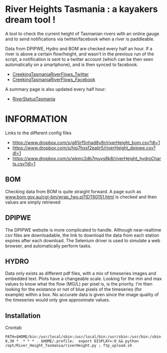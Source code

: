 River Heights Tasmania : a kayakers dream tool !
=====================

A tool to check the current height of Tasmanian rivers with an online gauge and to send notifications via twitter/facebook when a river is paddleable.

Data from DPIPWE, Hydro and BOM are checked every half an hour. If a river is above a certain flow/height, and wasn't in the previous run of the script, a notification is sent to a twitter account (which can be then seen automatically on a smartphone), and is then synced to facebook.
* [CreekingTasmaniaRiverFlows_Twitter](https://twitter.com/besnard_laurent)
* [CreekingTasmaniaRiverFlows_Facebook](https://www.facebook.com/CreekingTasmaniaRiverFlows?fref=nf)

A summary page is also updated every half hour:
* [RiverStatusTasmania](http://www.elcaminoloco.net/tas_river/RiverStatusTasmania.html)



# INFORMATION 
Links to the different config files
* https://www.dropbox.com/s/g81irf5nhad8y8r/riverHeight_bom.csv?dl=1
* https://www.dropbox.com/s/hjp7hxsf2eatir5/riverHeight_dpipwe.csv?dl=1
* https://www.dropbox.com/s/wkmc2db7muys8k8/riverHeight_hydroCharts.csv?dl=1


## BOM
Checking data from BOM is quite straight forward. A page such as www.bom.gov.au/cgi-bin/wrap_fwo.pl?IDT60151.html is checked and then values are simply retrieved 

## DPIPWE
The DPIPWE website is more complicated to handle. Although near-realtime csv files are downloadable, the link to download the data from each station expires after each download. The Selenium driver is used to simulate a web browser, and automatically perform tasks.


## HYDRO
Data only exists as different pdf files, with a mix of timeseries images and embedded text. Plots have a changeable scale. Looking for the min and max values to know what the flow (MG/L) per pixel is, is the priority. I'm then looking for the existance or not of blue pixels of the timeseries (for example) within a box. No accurate data is given since the image quality of the timeseries would only give approximate values.

## Installation

Crontab
```
PATH=$HOME/bin:/usr/local/sbin:/usr/local/bin:/usr/sbin:/usr/bin:/sbin:/bin:/usr/games:/usr/local/games
0,30 *  * * * . $HOME/.profile;  export DISPLAY=:0 && python /opt/River_Height_Tasmania/riverHeight.py ; ftp_upload.sh

```
